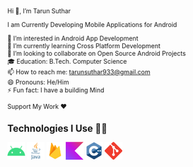 Hi 👋, I’m Tarun Suthar  

I am Currently Developing Mobile Applications for Android  

👀 I’m interested in Android App Development  
🌱 I’m currently learning Cross Platform Development  
💞️ I’m looking to collaborate on Open Source Android Projects  
🎓 Education: B.Tech. Computer Science  
📫 How to reach me: tarunsuthar933@gmail.com  
😄 Pronouns: He/Him  
⚡ Fun fact: I have a building Mind  

Support My Work ❤️  

## Technologies I Use 👨‍💻

<img src="https://raw.githubusercontent.com/github/explore/main/topics/android/android.png" height="40"/> <img src="https://raw.githubusercontent.com/github/explore/main/topics/java/java.png" height="40"/> <img src="https://raw.githubusercontent.com/github/explore/main/topics/firebase/firebase.png" height="40"/> <img src="https://raw.githubusercontent.com/github/explore/main/topics/kotlin/kotlin.png" height="40"/> <img src="https://raw.githubusercontent.com/github/explore/main/topics/cpp/cpp.png" height="40"/> <img src="https://raw.githubusercontent.com/github/explore/main/topics/git/git.png" height="40"/>





